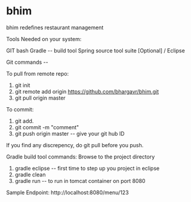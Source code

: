 bhim
====

bhim redefines restaurant management


Tools Needed on your system:

GIT bash
Gradle -- build tool
Spring source tool suite [Optional] / Eclipse

Git commands --

To pull from remote repo:
1. git init
2. git remote add origin https://github.com/bhargavr/bhim.git
3. git pull origin master

To commit:
1. git add.
2. git commit -m "comment"
3. git push origin master -- give your git hub ID

If you find any discrepency, do git pull before you push.


Gradle build tool commands:
Browse to the project directory
1. gradle eclipse -- first time to step up you project in eclipse
2. gradle clean
3. gradle run -- to run in tomcat container on port 8080

Sample Endpoint: http://localhost:8080/menu/123
